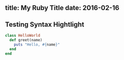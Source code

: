 title: My Ruby Title
date: 2016-02-16
---
## Testing Syntax Hightlight

```ruby
class HelloWorld
  def greet(name)
    puts "Hello, #{name}"
  end
end
```
